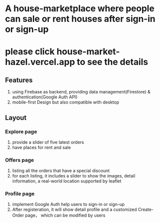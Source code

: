 # A house-marketplace where people can sale or rent houses after sign-in or sign-up
# please click house-market-hazel.vercel.app to see the details
## Features
1. using Firebase as backend, providing data management(Firestore) & authentication(Google Auth API)
2. mobile-first Design but also compatible with desktop

## Layout
### Explore page
1. provide a slider of five latest orders
2. have places for rent and sale

### Offers page
1. listing all the orders that have a special discount
2. for each listing, it includes a slider to show the images, detail information, a real-world location supported by leaflet

### Profile page
1. implement Google Auth help users to sign-in or sign-up
2. After registeration, it will show detail profile and a customized Create-Order page， which can be modified by users


